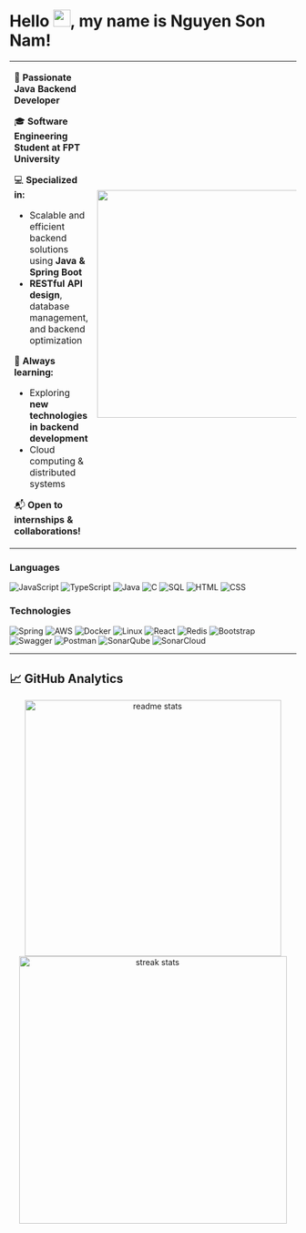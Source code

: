 # Hello <img src="https://media.giphy.com/media/hvRJCLFzcasrR4ia7z/giphy.gif" width="30px">, my name is Nguyen Son Nam!

<table>
  <tr>
    <td width="50%">
      
🚀 **Passionate Java Backend Developer**  

🎓 **Software Engineering Student at FPT University**  

💻 **Specialized in:**  
- Scalable and efficient backend solutions using **Java & Spring Boot**  
- **RESTful API design**, database management, and backend optimization  

🌱 **Always learning:**  
- Exploring **new technologies in backend development**  
- Cloud computing & distributed systems
  
📬 **Open to internships & collaborations!**

 </td>
    <td align="center" width="50%">
      <a href="https://www.sonnamnguyen.com/">
        <img src="https://media4.giphy.com/media/Rbt3HJ6pSpyco/giphy.gif" width="400px">
      </a>
    </td>
  </tr>
</table>


### Languages
![JavaScript](https://img.shields.io/badge/-JavaScript-000?&logo=JavaScript)
![TypeScript](https://img.shields.io/badge/-TypeScript-000?&logo=TypeScript)
![Java](https://img.shields.io/badge/-Java-000?&logo=Java&logoColor=007396)
![C](https://img.shields.io/badge/-C-000?&logo=C)
![SQL](https://img.shields.io/badge/-SQL-000?&logo=MySQL)
![HTML](https://img.shields.io/badge/-HTML-000?&logo=HTML5)
![CSS](https://img.shields.io/badge/-CSS-000?&logo=CSS3)

### Technologies

![Spring](https://img.shields.io/badge/-Spring-000?&logo=Spring)
![AWS](https://img.shields.io/badge/-AWS-000?&logo=Amazon-AWS&logoColor=F90)
![Docker](https://img.shields.io/badge/-Docker-000?&logo=Docker)
![Linux](https://img.shields.io/badge/-Linux-000?&logo=Linux)
![React](https://img.shields.io/badge/-React-000?&logo=React)
![Redis](https://img.shields.io/badge/-Redis-000?&logo=Redis)
![Bootstrap](https://img.shields.io/badge/-Bootstrap-000?&logo=Bootstrap)
![Swagger](https://img.shields.io/badge/-Swagger-000?&logo=Swagger)
![Postman](https://img.shields.io/badge/-Postman-000?&logo=Postman)
![SonarQube](https://img.shields.io/badge/-SonarQube-000?&logo=SonarQube)
![SonarCloud](https://img.shields.io/badge/-SonarCloud-000?&logo=SonarCloud)

---

## 📈 GitHub Analytics
<div align=center>
  <img width=450 src="https://github-readme-stats-salesp07.vercel.app/api?username=sonnamnguyen&count_private=true&show_icons=true&theme=react&rank_icon=github&border_radius=10" alt="readme stats" />
  <img width=470 src="https://github-readme-streak-stats-salesp07.vercel.app/?user=sonnamnguyen&count_private=true&theme=react&border_radius=10" alt="streak stats"/>
  <br/>
<!--   <img width=325 align="center" src="https://github-readme-stats-salesp07.vercel.app/api/top-langs/?username=vanthaita&hide=HTML&langs_count=8&layout=compact&theme=react&border_radius=10&size_weight=0.5&count_weight=0.5&exclude_repo=github-readme-stats" alt="top langs" /> -->
</div>
